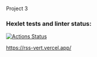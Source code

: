 Project 3

### Hexlet tests and linter status:
[![Actions Status](https://github.com/ponttor/frontend-project-lvl3/workflows/hexlet-check/badge.svg)](https://github.com/ponttor/frontend-project-lvl3/actions)




https://rss-vert.vercel.app/